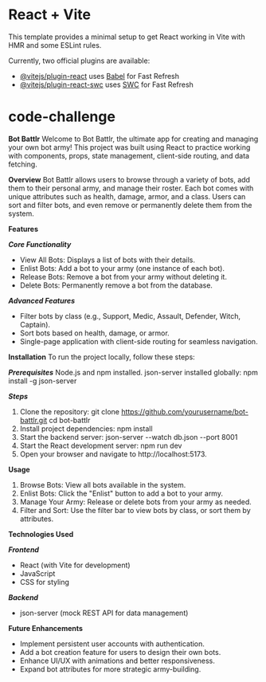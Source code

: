 # React + Vite

This template provides a minimal setup to get React working in Vite with HMR and some ESLint rules.

Currently, two official plugins are available:

- [@vitejs/plugin-react](https://github.com/vitejs/vite-plugin-react/blob/main/packages/plugin-react/README.md) uses [Babel](https://babeljs.io/) for Fast Refresh
- [@vitejs/plugin-react-swc](https://github.com/vitejs/vite-plugin-react-swc) uses [SWC](https://swc.rs/) for Fast Refresh
# code-challenge

**Bot Battlr**
Welcome to Bot Battlr, the ultimate app for creating and managing your own bot army! This project was built using React to practice working with components, props, state management, client-side routing, and data fetching.

**Overview**
Bot Battlr allows users to browse through a variety of bots, add them to their personal army, and manage their roster. Each bot comes with unique attributes such as health, damage, armor, and a class. Users can sort and filter bots, and even remove or permanently delete them from the system.

**Features**

***Core Functionality***
- View All Bots: Displays a list of bots with their details.
- Enlist Bots: Add a bot to your army (one instance of each bot).
- Release Bots: Remove a bot from your army without deleting it.
- Delete Bots: Permanently remove a bot from the database.

***Advanced Features***
- Filter bots by class (e.g., Support, Medic, Assault, Defender, Witch, Captain).
- Sort bots based on health, damage, or armor.
- Single-page application with client-side routing for seamless navigation.

**Installation**
To run the project locally, follow these steps:

***Prerequisites***
Node.js and npm installed.
json-server installed globally:
npm install -g json-server

***Steps***
1. Clone the repository:
git clone https://github.com/yourusername/bot-battlr.git
cd bot-battlr
2. Install project dependencies:
npm install
3. Start the backend server:
json-server --watch db.json --port 8001
4. Start the React development server:
npm run dev
5. Open your browser and navigate to http://localhost:5173.

**Usage**
1. Browse Bots: View all bots available in the system.
2. Enlist Bots: Click the "Enlist" button to add a bot to your army.
3. Manage Your Army: Release or delete bots from your army as needed.
4. Filter and Sort: Use the filter bar to view bots by class, or sort them by attributes.

**Technologies Used**

***Frontend***
- React (with Vite for development)
- JavaScript
- CSS for styling

***Backend***
- json-server (mock REST API for data management)

**Future Enhancements**
- Implement persistent user accounts with authentication.
- Add a bot creation feature for users to design their own bots.
- Enhance UI/UX with animations and better responsiveness.
- Expand bot attributes for more strategic army-building.
